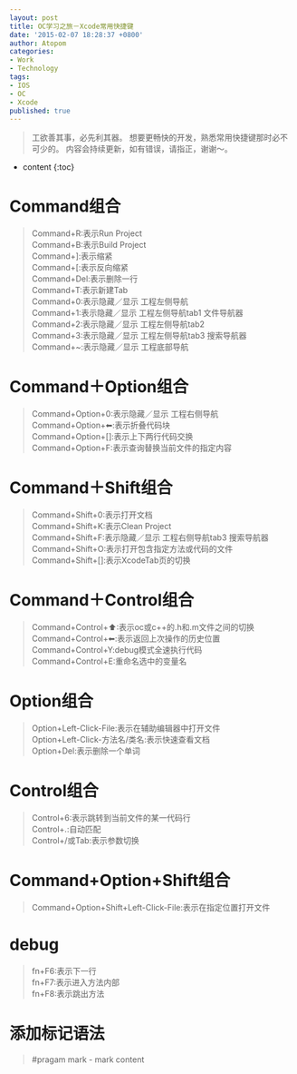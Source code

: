 ```yaml
---
layout: post
title: OC学习之旅－Xcode常用快捷键
date: '2015-02-07 18:28:37 +0800'
author: Atopom
categories:
- Work
- Technology
tags:
- IOS
- OC
- Xcode
published: true
---
```


> 工欲善其事，必先利其器。
> 想要更畅快的开发，熟悉常用快捷键那时必不可少的。
> 内容会持续更新，如有错误，请指正，谢谢～。

* content
{:toc}

# Command组合
> Command+R:表示Run Project  
> Command+B:表示Build Project  
> Command+]:表示缩紧  
> Command+[:表示反向缩紧  
> Command+Del:表示删除一行  
> Command+T:表示新建Tab  
> Command+0:表示隐藏／显示 工程左侧导航  
> Command+1:表示隐藏／显示 工程左侧导航tab1 文件导航器  
> Command+2:表示隐藏／显示 工程左侧导航tab2  
> Command+3:表示隐藏／显示 工程左侧导航tab3 搜索导航器  
> Command+~:表示隐藏／显示 工程底部导航  

# Command＋Option组合
> Command+Option+0:表示隐藏／显示 工程右侧导航  
> Command+Option+⬅:表示折叠代码块  
> Command+Option+[]:表示上下两行代码交换  
> Command+Option+F:表示查询替换当前文件的指定内容  

# Command＋Shift组合
> Command+Shift+0:表示打开文档  
> Command+Shift+K:表示Clean Project  
> Command+Shift+F:表示隐藏／显示 工程右侧导航tab3 搜索导航器  
> Command+Shift+O:表示打开包含指定方法或代码的文件  
> Command+Shift+[]:表示XcodeTab页的切换  

# Command＋Control组合
> Command+Control+⬆:表示oc或c++的.h和.m文件之间的切换  
> Command+Control+⬅:表示返回上次操作的历史位置  
> Command+Control+Y:debug模式全速执行代码  
> Command+Control+E:重命名选中的变量名  

# Option组合
> Option+Left-Click-File:表示在辅助编辑器中打开文件  
> Option+Left-Click-方法名/类名:表示快速查看文档  
> Option+Del:表示删除一个单词  

# Control组合
> Control+6:表示跳转到当前文件的某一代码行  
> Control+.:自动匹配  
> Control+/或Tab:表示参数切换  

# Command+Option+Shift组合
> Command+Option+Shift+Left-Click-File:表示在指定位置打开文件      

# debug
> fn+F6:表示下一行  
> fn+F7:表示进入方法内部  
> fn+F8:表示跳出方法  

# 添加标记语法
> \#pragam mark - mark content
